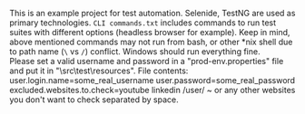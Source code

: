 This is an example project for test automation. 
Selenide, TestNG are used as primary technologies.
`CLI commands.txt` includes commands to run test suites with different options (headless browser for example).
Keep in mind, above mentioned commands may not run from bash, or other *nix shell due to path name (`\` vs `/`) conflict.
Windows should run everything fine.  
 Please set a valid username and password in a "prod-env.properties" file and put it in "\src\test\resources".
 File contents:
 user.login.name=some_real_username
 user.password=some_real_password
 excluded.websites.to.check=youtube linkedin /user/ ~ or any other websites you don't want to check separated by space.
